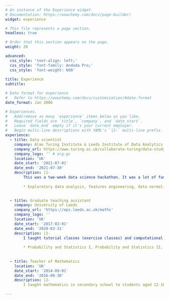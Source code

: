 ```yaml
---
# An instance of the Experience widget.
# Documentation: https://wowchemy.com/docs/page-builder/
widget: experience

# This file represents a page section.
headless: true

# Order that this section appears on the page.
weight: 20

advanced:
  css_style: 'text-align: left;'
  css_style: 'font-family: Andada Pro;'
  css_style: 'font-weight: 600'
  
title: Experience
subtitle: 

# Date format for experience
#   Refer to https://wowchemy.com/docs/customization/#date-format
date_format: Jan 2006

# Experiences.
#   Add/remove as many `experience` items below as you like.
#   Required fields are `title`, `company`, and `date_start`.
#   Leave `date_end` empty if it's your current employer.
#   Begin multi-line descriptions with YAML's `|2-` multi-line prefix.
experience:
  - title: Data scientist
    company: Alan Turing Institute & Leeds Institute of Data Analytics
    company_url: https://www.turing.ac.uk/collaborate-turing/data-study-groups
    company_logo: '' # org-gc
    location: 'UK'
    date_start: '2021-07-01'
    date_end: '2021-07-30'
    description: |2-
        This was a two-week data science hackathon. It was a lot of fun working with six other talented researchers on a challenge asking us to improve sales forecasting for a leading UK retail brand. My responibilities included:
        
        * Exploratory data analysis, features engineering, data normalisation (and team work!).

        
  - title: Graduate teaching assistant
    company: University of Leeds
    company_url: 'https://eps.leeds.ac.uk/maths'
    company_logo: ''
    location: 'UK'
    date_start: '2017-02-01'
    date_end: '2020-03-31'
    description: |2-
        I taught tutorial classes (exercise classes) and computational laboratory classes for the following modules:
        
        * Probability and Statistics I, Probability and Statistics II, Financial Mathematics I, Financial Mathematics II and Financial Mathematics III.
        
        
  - title: Teacher of Mathematics
    location: 'UK'
    date_start: '2014-09-01'
    date_end: '2016-08-30'
    description: |2-
        I taught mathematics in secondary school to students aged 12-16 years old. 
        
---
```

